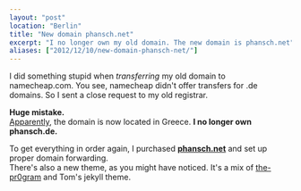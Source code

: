 ```yaml
---
layout: "post"
location: "Berlin"
title: "New domain phansch.net"
excerpt: "I no longer own my old domain. The new domain is phansch.net"
aliases: ["2012/12/10/new-domain-phansch-net/"]
---
```


I did something stupid when *transferring* my old domain to namecheap.com. 
You see, namecheap didn't offer transfers for .de domains. So I sent a close request to my old registrar.

**Huge mistake.**  
[Apparently](http://www.viewdns.info/whois/?domain=phansch.de), the domain is now located in Greece.
**I no longer own phansch.de.** 

To get everything in order again, I purchased **[phansch.net](http://phansch.net)** and set up proper domain forwarding.  
There's also a new theme, as you might have noticed. It's a mix of [the-pr0gram](http://layouts-the.me.s3-website-us-east-1.amazonaws.com/themes/the-program/) and Tom's jekyll theme.
